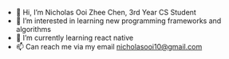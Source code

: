 - 👋 Hi, I’m Nicholas Ooi Zhee Chen, 3rd Year CS Student
- 👀 I’m interested in learning new programming frameworks and algorithms
- 🌱 I’m currently learning react native
- 📫 Can reach me via my email nicholasooi10@gmail.com

<!---
nickyui99/nickyui99 is a ✨ special ✨ repository because its `README.md` (this file) appears on your GitHub profile.
You can click the Preview link to take a look at your changes.
--->

